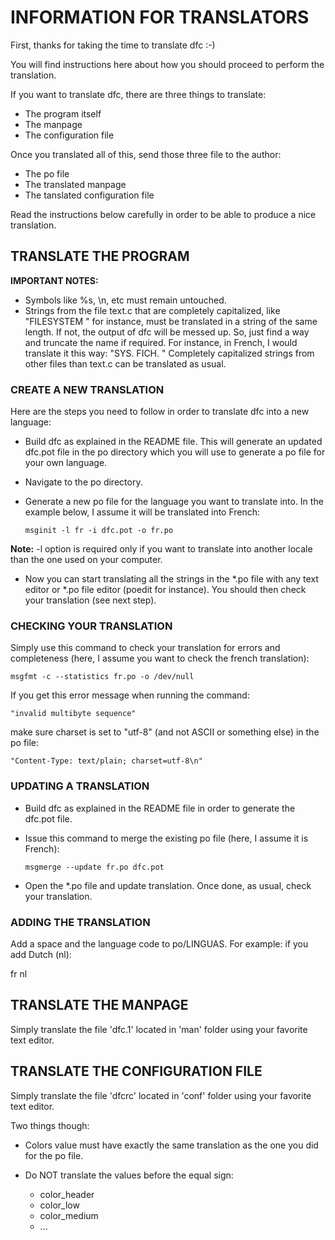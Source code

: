 # INFORMATION FOR TRANSLATORS

First, thanks for taking the time to translate dfc :-)

You will find instructions here about how you should proceed to perform the
translation.

If you want to translate dfc, there are three things to translate:

  * The program itself
  * The manpage
  * The configuration file

Once you translated all of this, send those three file to the author:

  * The po file
  * The translated manpage
  * The tanslated configuration file

Read the instructions below carefully in order to be able to produce a nice
translation.

## TRANSLATE THE PROGRAM

**IMPORTANT NOTES:**

  * Symbols like %s, \n, etc must remain untouched.
  * Strings from the file text.c that are completely capitalized, like
   "FILESYSTEM " for instance,  must be translated in a string of the
   same length. If not, the output of dfc will be messed up. So, just find a
   way and truncate the name if required. For instance, in French, I would
   translate it this way:
		"SYS. FICH. "
   Completely capitalized strings from other files than text.c can be translated
   as usual.

### CREATE A NEW TRANSLATION

Here are the steps you need to follow in order to translate dfc into a new
language:

  * Build dfc as explained in the README file. This will generate an updated
    dfc.pot file in the po directory which you will use to generate a po file
    for your own language.

  * Navigate to the po directory.

  * Generate a new po file for the language you want to translate into. In the
    example below, I assume it will be translated into French:

		msginit -l fr -i dfc.pot -o fr.po

  **Note:** -l option is required only if you want to translate into another locale
  than the one used on your computer.

  * Now you can start translating all the strings in the *.po file with any text
    editor or *.po file editor (poedit for instance).
    You should then check your translation (see next step).

### CHECKING YOUR TRANSLATION

Simply use this command to check your translation for errors and completeness
(here, I assume you want to check the french translation):

	msgfmt -c --statistics fr.po -o /dev/null

If you get this error message when running the command:

	"invalid multibyte sequence"

make sure charset is set to "utf-8" (and not ASCII or something else) in the po
file:

	"Content-Type: text/plain; charset=utf-8\n"

### UPDATING A TRANSLATION

  * Build dfc as explained in the README file in order to generate the dfc.pot
    file.

  * Issue this command to merge the existing po file (here, I assume it is French):

		msgmerge --update fr.po dfc.pot

  * Open the *.po file and update translation. Once done, as usual, check your
    translation.

### ADDING THE TRANSLATION

Add a space and the language code to po/LINGUAS.
For example: if you add Dutch (nl):

fr nl

## TRANSLATE THE MANPAGE

Simply translate the file 'dfc.1' located in 'man' folder using your favorite
text editor.

## TRANSLATE THE CONFIGURATION FILE

Simply translate the file 'dfcrc' located in 'conf' folder using your favorite
text editor.

Two things though:

  * Colors value must have exactly the same translation as the
    one you did for the po file.

  * Do NOT translate the values before the equal sign:

	  * color_header
	  * color_low
	  * color_medium
	  * ...

<!-- vim: set filetype=markdown textwidth=80 -->
